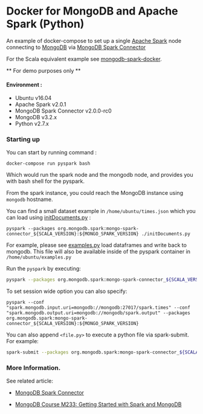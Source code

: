# Docker for MongoDB and Apache Spark (Python)

An example of docker-compose to set up a single [Apache Spark](http://spark.apache.org/) node connecting to [MongoDB](https://www.mongodb.com/) via [MongoDB Spark Connector](https://github.com/mongodb/mongo-spark)

For the Scala equivalent example see [mongodb-spark-docker](https://github.com/sindbach/mongodb-spark-docker).

** For demo purposes only **

#### Environment : 

* Ubuntu v16.04
* Apache Spark v2.0.1
* MongoDB Spark Connector v2.0.0-rc0
* MongoDB v3.2.x
* Python v2.7.x

### Starting up 

You can start by running command : 

```
docker-compose run pyspark bash
```

Which would run the spark node and the mongodb node, and provides you with bash shell for the pyspark. 

From the spark instance, you could reach the MongoDB instance using `mongodb` hostname. 

You can find a small dataset example in `/home/ubuntu/times.json` which you can load using [initDocuments.py](pyspark/files/initDocuments.py) :

```
pyspark --packages org.mongodb.spark:mongo-spark-connector_${SCALA_VERSION}:${MONGO_SPARK_VERSION} ./initDocuments.py
```


For example, please see [examples.py](pyspark/files/examples.py) load dataframes and write back to mongodb. This file will also be available inside of the pyspark container in `/home/ubuntu/examples.py`

Run the `pyspark` by executing: 

```sh
pyspark --packages org.mongodb.spark:mongo-spark-connector_${SCALA_VERSION}:${MONGO_SPARK_VERSION}
```

To set session wide option you can also specify: 

```
pyspark --conf "spark.mongodb.input.uri=mongodb://mongodb:27017/spark.times" --conf "spark.mongodb.output.uri=mongodb://mongodb/spark.output" --packages org.mongodb.spark:mongo-spark-connector_${SCALA_VERSION}:${MONGO_SPARK_VERSION} 
```

You can also append `<file.py>` to execute a python file via spark-submit. For example: 

```sh
spark-submit --packages org.mongodb.spark:mongo-spark-connector_${SCALA_VERSION}:${MONGO_SPARK_VERSION} ./examples.py 
```

### More Information. 

See related article:

* [MongoDB Spark Connector](https://docs.mongodb.com/spark-connector/)

* [MongoDB Course M233: Getting Started with Spark and MongoDB](https://university.mongodb.com/courses/M233/about)


